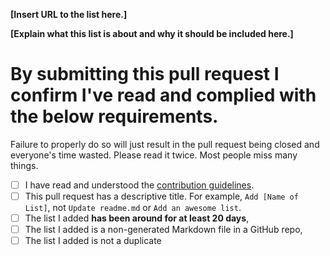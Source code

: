 <!-- Please fill in the **bold** fields -->

**[Insert URL to the list here.]**

**[Explain what this list is about and why it should be included here.]**


# By submitting this pull request I confirm I've read and complied with the below requirements.

Failure to properly do so will just result in the pull request being closed and everyone's time wasted. Please read it twice. Most people miss many things.

- [ ] I have read and understood the [contribution guidelines](https://github.com/bayandin/awesome-awesomeness/blob/master/CONTRIBUTING.md).
- [ ] This pull request has a descriptive title. For example, `Add [Name of List]`, not `Update readme.md` or `Add an awesome list`.
- [ ] The list I added **has been around for at least 20 days**,
- [ ] The list I added is a non-generated Markdown file in a GitHub repo,
- [ ] The list I added is not a duplicate
